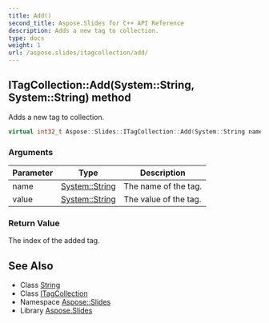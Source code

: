 ```yaml
---
title: Add()
second_title: Aspose.Slides for C++ API Reference
description: Adds a new tag to collection.
type: docs
weight: 1
url: /aspose.slides/itagcollection/add/
---
```

## ITagCollection::Add(System::String, System::String) method


Adds a new tag to collection.

```cpp
virtual int32_t Aspose::Slides::ITagCollection::Add(System::String name, System::String value)=0
```


### Arguments

| Parameter | Type | Description |
| --- | --- | --- |
| name | [System::String](../../../system/string/) | The name of the tag. |
| value | [System::String](../../../system/string/) | The value of the tag. |

### Return Value

The index of the added tag.

## See Also

* Class [String](../../../system/string/)
* Class [ITagCollection](../)
* Namespace [Aspose::Slides](../../)
* Library [Aspose.Slides](../../../)